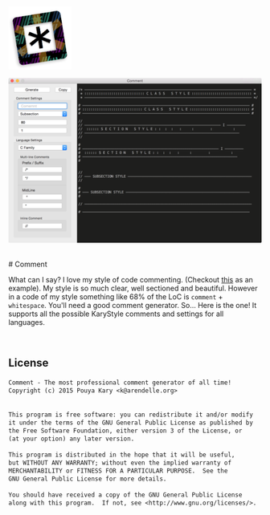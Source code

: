 
<img src="readmeicon.png" width="125">

![](screen.png)

<br />
# Comment

What can I say? I love my style of code commenting. (Checkout [this](https://github.com/pmkary/Comment/blob/master/Comment/MainWindowController.swift) as an example). My style is so much clear, well sectioned and beautiful. However in a code of my style something like 68% of the LoC is `comment` + `whitespace`. You'll need a good comment generator. So... Here is the one! It supports all the possible KaryStyle comments and settings for all languages.

<br />

## License

```
Comment - The most professional comment generator of all time!
Copyright (c) 2015 Pouya Kary <k@arendelle.org>


This program is free software: you can redistribute it and/or modify
it under the terms of the GNU General Public License as published by
the Free Software Foundation, either version 3 of the License, or
(at your option) any later version.

This program is distributed in the hope that it will be useful,
but WITHOUT ANY WARRANTY; without even the implied warranty of
MERCHANTABILITY or FITNESS FOR A PARTICULAR PURPOSE.  See the
GNU General Public License for more details.

You should have received a copy of the GNU General Public License
along with this program.  If not, see <http://www.gnu.org/licenses/>.
``` 
